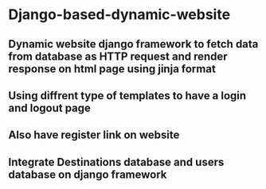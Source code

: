 # Django-based-dynamic-website
## Dynamic website django framework to fetch data from database as HTTP request and render response on html page using jinja format
## Using diffrent type of templates to have a login and logout page 
## Also have register link on website 
## Integrate Destinations database and users database on django framework
